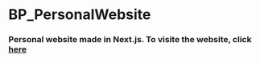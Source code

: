 # BP_PersonalWebsite
### Personal website made in Next.js. To visite the website, click [here](https://bendpham.vercel.app/)
